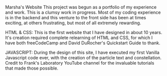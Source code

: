 Marsha's Website
This project was begun as a portfolio of my experience and work. This is a clumsy work in progress. Most of my coding experience is in the backend and this venture to the front side has been at times exciting, at others frustrating, but most of all extremely rewarding.

HTML & CSS: This is the first website that I have designed in about 10 years. It's creation required complete relearning of HTML and CSS, for which I have both freeCodeCamp and David DuRocher's Quickstart Guide to thank.

JAVASCRIPT: During the design of this site, I have executed my first Vanilla Javascript code ever, with the creation of the particle text and constellation. Credit to Frank's Laboratory YouTube channel for the invaluable tutorials that made those possible.